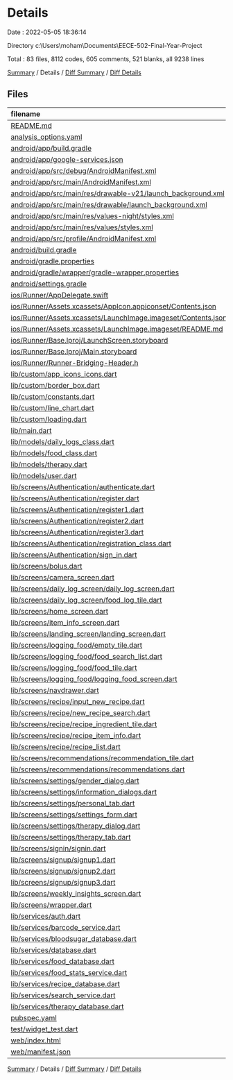 # Details

Date : 2022-05-05 18:36:14

Directory c:\Users\moham\Documents\EECE-502-Final-Year-Project

Total : 83 files,  8112 codes, 605 comments, 521 blanks, all 9238 lines

[Summary](results.md) / Details / [Diff Summary](diff.md) / [Diff Details](diff-details.md)

## Files
| filename | language | code | comment | blank | total |
| :--- | :--- | ---: | ---: | ---: | ---: |
| [README.md](/README.md) | Markdown | 10 | 0 | 7 | 17 |
| [analysis_options.yaml](/analysis_options.yaml) | YAML | 3 | 23 | 4 | 30 |
| [android/app/build.gradle](/android/app/build.gradle) | Groovy | 61 | 4 | 14 | 79 |
| [android/app/google-services.json](/android/app/google-services.json) | JSON | 47 | 0 | 0 | 47 |
| [android/app/src/debug/AndroidManifest.xml](/android/app/src/debug/AndroidManifest.xml) | XML | 4 | 3 | 1 | 8 |
| [android/app/src/main/AndroidManifest.xml](/android/app/src/main/AndroidManifest.xml) | XML | 31 | 11 | 1 | 43 |
| [android/app/src/main/res/drawable-v21/launch_background.xml](/android/app/src/main/res/drawable-v21/launch_background.xml) | XML | 4 | 7 | 2 | 13 |
| [android/app/src/main/res/drawable/launch_background.xml](/android/app/src/main/res/drawable/launch_background.xml) | XML | 4 | 7 | 2 | 13 |
| [android/app/src/main/res/values-night/styles.xml](/android/app/src/main/res/values-night/styles.xml) | XML | 9 | 9 | 1 | 19 |
| [android/app/src/main/res/values/styles.xml](/android/app/src/main/res/values/styles.xml) | XML | 9 | 9 | 1 | 19 |
| [android/app/src/profile/AndroidManifest.xml](/android/app/src/profile/AndroidManifest.xml) | XML | 4 | 3 | 1 | 8 |
| [android/build.gradle](/android/build.gradle) | Groovy | 26 | 0 | 5 | 31 |
| [android/gradle.properties](/android/gradle.properties) | Properties | 4 | 0 | 0 | 4 |
| [android/gradle/wrapper/gradle-wrapper.properties](/android/gradle/wrapper/gradle-wrapper.properties) | Properties | 5 | 1 | 1 | 7 |
| [android/settings.gradle](/android/settings.gradle) | Groovy | 8 | 0 | 4 | 12 |
| [ios/Runner/AppDelegate.swift](/ios/Runner/AppDelegate.swift) | Swift | 12 | 0 | 2 | 14 |
| [ios/Runner/Assets.xcassets/AppIcon.appiconset/Contents.json](/ios/Runner/Assets.xcassets/AppIcon.appiconset/Contents.json) | JSON | 122 | 0 | 1 | 123 |
| [ios/Runner/Assets.xcassets/LaunchImage.imageset/Contents.json](/ios/Runner/Assets.xcassets/LaunchImage.imageset/Contents.json) | JSON | 23 | 0 | 1 | 24 |
| [ios/Runner/Assets.xcassets/LaunchImage.imageset/README.md](/ios/Runner/Assets.xcassets/LaunchImage.imageset/README.md) | Markdown | 3 | 0 | 2 | 5 |
| [ios/Runner/Base.lproj/LaunchScreen.storyboard](/ios/Runner/Base.lproj/LaunchScreen.storyboard) | XML | 36 | 1 | 1 | 38 |
| [ios/Runner/Base.lproj/Main.storyboard](/ios/Runner/Base.lproj/Main.storyboard) | XML | 25 | 1 | 1 | 27 |
| [ios/Runner/Runner-Bridging-Header.h](/ios/Runner/Runner-Bridging-Header.h) | C++ | 1 | 0 | 1 | 2 |
| [lib/custom/app_icons_icons.dart](/lib/custom/app_icons_icons.dart) | Dart | 7 | 19 | 4 | 30 |
| [lib/custom/border_box.dart](/lib/custom/border_box.dart) | Dart | 28 | 0 | 4 | 32 |
| [lib/custom/constants.dart](/lib/custom/constants.dart) | Dart | 231 | 1 | 10 | 242 |
| [lib/custom/line_chart.dart](/lib/custom/line_chart.dart) | Dart | 74 | 3 | 7 | 84 |
| [lib/custom/loading.dart](/lib/custom/loading.dart) | Dart | 44 | 0 | 8 | 52 |
| [lib/main.dart](/lib/main.dart) | Dart | 51 | 4 | 4 | 59 |
| [lib/models/daily_logs_class.dart](/lib/models/daily_logs_class.dart) | Dart | 75 | 0 | 8 | 83 |
| [lib/models/food_class.dart](/lib/models/food_class.dart) | Dart | 15 | 11 | 1 | 27 |
| [lib/models/therapy.dart](/lib/models/therapy.dart) | Dart | 38 | 0 | 1 | 39 |
| [lib/models/user.dart](/lib/models/user.dart) | Dart | 28 | 1 | 5 | 34 |
| [lib/screens/Authentication/authenticate.dart](/lib/screens/Authentication/authenticate.dart) | Dart | 64 | 0 | 8 | 72 |
| [lib/screens/Authentication/register.dart](/lib/screens/Authentication/register.dart) | Dart | 111 | 3 | 7 | 121 |
| [lib/screens/Authentication/register1.dart](/lib/screens/Authentication/register1.dart) | Dart | 82 | 9 | 4 | 95 |
| [lib/screens/Authentication/register2.dart](/lib/screens/Authentication/register2.dart) | Dart | 118 | 0 | 4 | 122 |
| [lib/screens/Authentication/register3.dart](/lib/screens/Authentication/register3.dart) | Dart | 197 | 25 | 7 | 229 |
| [lib/screens/Authentication/registration_class.dart](/lib/screens/Authentication/registration_class.dart) | Dart | 83 | 0 | 15 | 98 |
| [lib/screens/Authentication/sign_in.dart](/lib/screens/Authentication/sign_in.dart) | Dart | 83 | 3 | 11 | 97 |
| [lib/screens/bolus.dart](/lib/screens/bolus.dart) | Dart | 808 | 13 | 21 | 842 |
| [lib/screens/camera_screen.dart](/lib/screens/camera_screen.dart) | Dart | 86 | 9 | 10 | 105 |
| [lib/screens/daily_log_screen/daily_log_screen.dart](/lib/screens/daily_log_screen/daily_log_screen.dart) | Dart | 206 | 9 | 10 | 225 |
| [lib/screens/daily_log_screen/food_log_tile.dart](/lib/screens/daily_log_screen/food_log_tile.dart) | Dart | 88 | 1 | 5 | 94 |
| [lib/screens/home_screen.dart](/lib/screens/home_screen.dart) | Dart | 235 | 2 | 7 | 244 |
| [lib/screens/item_info_screen.dart](/lib/screens/item_info_screen.dart) | Dart | 273 | 13 | 9 | 295 |
| [lib/screens/landing_screen/landing_screen.dart](/lib/screens/landing_screen/landing_screen.dart) | Dart | 131 | 7 | 7 | 145 |
| [lib/screens/logging_food/empty_tile.dart](/lib/screens/logging_food/empty_tile.dart) | Dart | 65 | 0 | 5 | 70 |
| [lib/screens/logging_food/food_search_list.dart](/lib/screens/logging_food/food_search_list.dart) | Dart | 106 | 2 | 10 | 118 |
| [lib/screens/logging_food/food_tile.dart](/lib/screens/logging_food/food_tile.dart) | Dart | 118 | 2 | 5 | 125 |
| [lib/screens/logging_food/logging_food_screen.dart](/lib/screens/logging_food/logging_food_screen.dart) | Dart | 424 | 127 | 22 | 573 |
| [lib/screens/navdrawer.dart](/lib/screens/navdrawer.dart) | Dart | 196 | 19 | 4 | 219 |
| [lib/screens/recipe/input_new_recipe.dart](/lib/screens/recipe/input_new_recipe.dart) | Dart | 208 | 1 | 10 | 219 |
| [lib/screens/recipe/new_recipe_search.dart](/lib/screens/recipe/new_recipe_search.dart) | Dart | 215 | 86 | 14 | 315 |
| [lib/screens/recipe/recipe_ingredient_tile.dart](/lib/screens/recipe/recipe_ingredient_tile.dart) | Dart | 67 | 1 | 4 | 72 |
| [lib/screens/recipe/recipe_item_info.dart](/lib/screens/recipe/recipe_item_info.dart) | Dart | 253 | 31 | 5 | 289 |
| [lib/screens/recipe/recipe_list.dart](/lib/screens/recipe/recipe_list.dart) | Dart | 52 | 0 | 4 | 56 |
| [lib/screens/recommendations/recommendation_tile.dart](/lib/screens/recommendations/recommendation_tile.dart) | Dart | 94 | 4 | 5 | 103 |
| [lib/screens/recommendations/recommendations.dart](/lib/screens/recommendations/recommendations.dart) | Dart | 118 | 0 | 10 | 128 |
| [lib/screens/settings/gender_dialog.dart](/lib/screens/settings/gender_dialog.dart) | Dart | 72 | 0 | 2 | 74 |
| [lib/screens/settings/information_dialogs.dart](/lib/screens/settings/information_dialogs.dart) | Dart | 98 | 0 | 2 | 100 |
| [lib/screens/settings/personal_tab.dart](/lib/screens/settings/personal_tab.dart) | Dart | 310 | 4 | 6 | 320 |
| [lib/screens/settings/settings_form.dart](/lib/screens/settings/settings_form.dart) | Dart | 90 | 0 | 8 | 98 |
| [lib/screens/settings/therapy_dialog.dart](/lib/screens/settings/therapy_dialog.dart) | Dart | 100 | 1 | 2 | 103 |
| [lib/screens/settings/therapy_tab.dart](/lib/screens/settings/therapy_tab.dart) | Dart | 333 | 0 | 4 | 337 |
| [lib/screens/signin/signin.dart](/lib/screens/signin/signin.dart) | Dart | 180 | 7 | 15 | 202 |
| [lib/screens/signup/signup1.dart](/lib/screens/signup/signup1.dart) | Dart | 160 | 7 | 8 | 175 |
| [lib/screens/signup/signup2.dart](/lib/screens/signup/signup2.dart) | Dart | 201 | 8 | 9 | 218 |
| [lib/screens/signup/signup3.dart](/lib/screens/signup/signup3.dart) | Dart | 202 | 7 | 8 | 217 |
| [lib/screens/weekly_insights_screen.dart](/lib/screens/weekly_insights_screen.dart) | Dart | 36 | 1 | 3 | 40 |
| [lib/screens/wrapper.dart](/lib/screens/wrapper.dart) | Dart | 21 | 1 | 4 | 26 |
| [lib/services/auth.dart](/lib/services/auth.dart) | Dart | 82 | 8 | 14 | 104 |
| [lib/services/barcode_service.dart](/lib/services/barcode_service.dart) | Dart | 23 | 0 | 4 | 27 |
| [lib/services/bloodsugar_database.dart](/lib/services/bloodsugar_database.dart) | Dart | 45 | 0 | 8 | 53 |
| [lib/services/database.dart](/lib/services/database.dart) | Dart | 41 | 1 | 7 | 49 |
| [lib/services/food_database.dart](/lib/services/food_database.dart) | Dart | 62 | 0 | 9 | 71 |
| [lib/services/food_stats_service.dart](/lib/services/food_stats_service.dart) | Dart | 140 | 1 | 16 | 157 |
| [lib/services/recipe_database.dart](/lib/services/recipe_database.dart) | Dart | 89 | 0 | 12 | 101 |
| [lib/services/search_service.dart](/lib/services/search_service.dart) | Dart | 66 | 0 | 9 | 75 |
| [lib/services/therapy_database.dart](/lib/services/therapy_database.dart) | Dart | 73 | 1 | 9 | 83 |
| [pubspec.yaml](/pubspec.yaml) | YAML | 37 | 46 | 20 | 103 |
| [test/widget_test.dart](/test/widget_test.dart) | Dart | 14 | 10 | 7 | 31 |
| [web/index.html](/web/index.html) | HTML | 79 | 17 | 6 | 102 |
| [web/manifest.json](/web/manifest.json) | JSON | 35 | 0 | 1 | 36 |

[Summary](results.md) / Details / [Diff Summary](diff.md) / [Diff Details](diff-details.md)